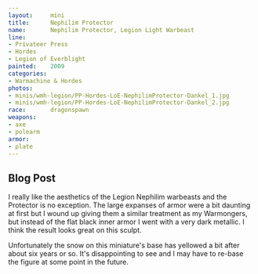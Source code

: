 ```yaml
---
layout:     mini
title:      Nephilim Protector
name:       Nephilim Protector, Legion Light Warbeast
line:       
- Privateer Press
- Hordes
- Legion of Everblight
painted:    2009
categories:
- Warmachine & Hordes
photos:
- minis/wmh-legion/PP-Hordes-LoE-NephilimProtector-Dankel_1.jpg
- minis/wmh-legion/PP-Hordes-LoE-NephilimProtector-Dankel_2.jpg
race:       dragonspawn
weapons:    
- axe
- polearm
armor:      
- plate
---
```


## Blog Post

I really like the aesthetics of the Legion Nephilim warbeasts and the Protector is no exception.  The large expanses of armor were a bit daunting at first but I wound up giving them a similar treatment as my Warmongers, but instead of the flat black inner armor I went with a very dark metallic.  I think the result looks great on this sculpt.

Unfortunately the snow on this miniature's base has yellowed a bit after about six years or so.  It's disappointing to see and I may have to re-base the figure at some point in the future.
